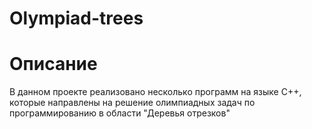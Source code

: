 # Olympiad-trees
# Описание 
В данном проекте реализовано несколько программ на языке C++, которые направлены на решение олимпиадных задач по программированию в области "Деревья отрезков"
